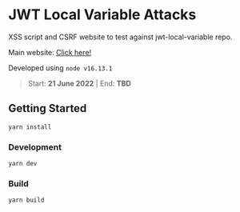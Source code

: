 # JWT Local Variable Attacks
XSS script and CSRF website to test against jwt-local-variable repo.

Main website: [Click here!](https://github.com/mbishram/jwt-local-variable)

Developed using `node v16.13.1`

> Start: **21 June 2022** | End: **TBD**

## Getting Started
```
yarn install
```
### Development
```
yarn dev
```
### Build
```
yarn build
```

